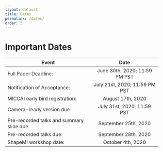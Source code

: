 ```yaml
---
layout: default
title: Dates
permalink: /dates/
order: 5
---
```

# Important Dates

| Event | Date |
|---|:---:|
| Full Paper Deadline: | June 30th, 2020; 11:59 PM PST |
| Notification of Acceptance: | July 21st, 2020; 11:59 PM PST |
| MICCAI early bird registration: | August 17th, 2020 |
| Camera-ready version due: | July 31st, 2020; 11:59 PST |
| Pre-recorded talks and summary slide due: | September 25th, 2020 |
| Pre-recorded talks due: | September 28th, 2020 |
| ShapeMI workshop date: | October 4th, 2020  |
